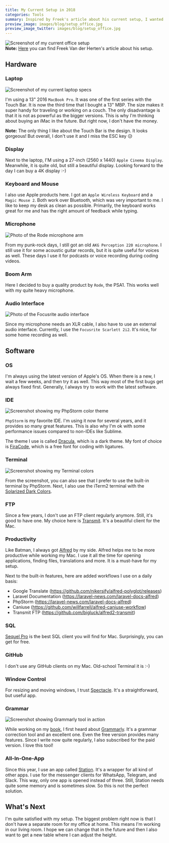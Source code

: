 ```yaml
---
title: My Current Setup in 2018
categories: Tools
summary: Inspired by Freek's article about his current setup, I wanted to share mine as well. In this article, I will list all the soft- and hardware that makes my current setup.
preview_image: images/blog/setup_office.jpg
preview_image_twitter: images/blog/setup_office.jpg
---
```


<img class="blogimage" alt="Screenshot of my current office setup" src="/images/blog/setup_office.jpg" />

<div class="blognote"><strong>Note:</strong> <a href="https://murze.be/my-current-setup-2018-edition">Here</a> you can find Freek Van der Herten's article about his setup.</div>

## Hardware

### Laptop

<img class="blogimage" alt="Screenshot of my current laptop specs" src="/images/blog/setup_laptop_specs.png" />

I'm using a 13" 2016 `MacBook Pro`. It was one of the first series with the Touch Bar. It is now the third time that I bought a 13" MBP. The size makes it super handy for traveling or working on a couch. The only disadvantage is that it is not as powerful as the bigger versions. This is why I'm thinking about buying an iMac in the future. But right now, I don't have the money.

<div class="blognote"><strong>Note:</strong> The only thing I like about the Touch Bar is the design. It looks gorgeous! But overall, I don't use it and I miss the ESC key 😥</div>

### Display

Next to the laptop, I'M using a 27-inch (2560 x 1440) `Apple Cinema Display`. Meanwhile, it is quite old, but still a beautiful display. Looking forward to the day I can buy a 4K display :-)

### Keyboard and Mouse

I also use Apple products here. I got an `Apple Wireless Keyboard` and a `Magic Mouse 2`. Both work over Bluetooth, which was very important to me. I like to keep my desk as clean as possible. Primarily, the keyboard works great for me and has the right amount of feedback while typing.

### Microphone

<img class="blogimage" alt="Photo of the Rode microphone arm" src="/images/blog/setup_micro_boom.jpg" />

From my punk-rock days, I still got an old `AKG Perception 220 microphone`. I still use it for some acoustic guitar records, but it is quite useful for voices as well. These days I use it for podcasts or voice recording during coding videos.

### Boom Arm

Here I decided to buy a quality product by `Rode`, the PSA1. This works well with my quite heavy microphone.


### Audio Interface

<img class="blogimage" alt="Photo of the Focusrite audio interface" src="/images/blog/setup_audio_interface.jpg" />

Since my microphone needs an XLR cable, I also have to use an external audio interface. Currently, I use the `Focusrite Scarlett 2i2`. It's nice, for some home recording as well.

## Software

### OS

I'm always using the latest version of Apple's OS. When there is a new, I wait a few weeks, and then try it as well. This way most of the first bugs get always fixed first. Generally, I always try to work with the latest software.

### IDE

<img class="blogimage" alt="Screenshot showing my PhpStorm color theme" src="/images/blog/setup_ide.png" />

`PhpStorm` is my favorite IDE. I'm using it now for several years, and it provides so many great features. This is also why I'm ok with some performance issues compared to non-IDEs like Sublime.

The theme I use is called [Dracula](https://draculatheme.com/jetbrains/), which is a dark theme. My font of choice is [FiraCode](https://github.com/tonsky/FiraCode), which is a free font for coding with ligatures.

### Terminal

<img class="blogimage" alt="Screenshot showing my Terminal colors" src="/images/blog/setup_terminal.png" />

From the screenshot, you can also see that I prefer to use the built-in terminal by PhpStorm. Next, I also use the iTerm2 terminal with the [Solarized Dark Colors](https://github.com/altercation/solarized/tree/master/iterm2-colors-solarized).

### FTP

Since a few years, I don't use an FTP client regularly anymore. Still, it's good to have one. My choice here is [Transmit](https://panic.com/transmit/). It's a beautiful client for the Mac.

### Productivity

Like Batman, I always got [Alfred](https://www.alfredapp.com/) by my side. Alfred helps me to be more productive while working my Mac. I use it all the time for opening applications, finding files, translations and more. It is a must-have for my setup.

Next to the built-in features, here are added workflows I use on a daily basis:

* Google Translate (https://github.com/nikersify/alfred-polyglot/releases)
* Laravel Documentation (https://laravel-news.com/laravel-docs-alfred)
* PhpStorm (https://laravel-news.com/laravel-docs-alfred)
* Caniuse (https://github.com/willfarrell/alfred-caniuse-workflow)
* Transmit FTP (https://github.com/bigluck/alfred2-transmit)


### SQL

[Sequel Pro](https://www.sequelpro.com/) is the best SQL client you will find for Mac. Surprisingly, you can get for free.

### GitHub

I don't use any GitHub clients on my Mac. Old-school Terminal it is :-)

### Window Control

For resizing and moving windows, I trust [Spectacle](https://www.spectacleapp.com/). It's a straightforward, but useful app.

### Grammar

<img class="blogimage" alt="Screenshot showing Grammarly tool in action" src="/images/blog/setup_grammarly.png" />

While working on my [book](https://store.christoph-rumpel.com/), I first heard about [Grammarly](https://app.grammarly.com/). It's a grammar correction tool and an excellent one. Even the free version provides many features. Since I write now quite regularly, I also subscribed for the paid version. I love this tool!

### All-In-One-App

Since this year, I use an app called [Station](https://getstation.com/). It's a wrapper for all kind of other apps. I use for the messenger clients for WhatsApp, Telegram, and Slack. This way, only one app is opened instead of three. Still, Station needs quite some memory and is sometimes slow. So this is not the perfect solution.

## What's Next

I'm quite satisfied with my setup. The biggest problem right now is that I don't have a separate room for my office at home. This means I'm working in our living room. I hope we can change that in the future and then I also want to get a new table where I can adjust the height.
